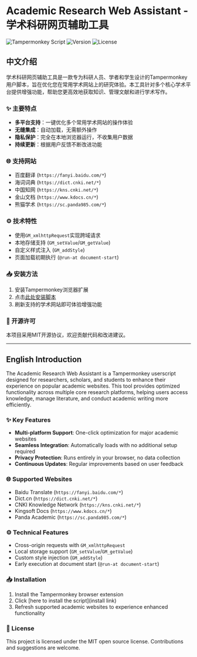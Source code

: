 # Academic Research Web Assistant - 学术科研网页辅助工具

![Tampermonkey Script](https://img.shields.io/badge/Tampermonkey-Script-brightgreen) ![Version](https://img.shields.io/badge/Version-1.4-blue) ![License](https://img.shields.io/badge/License-MIT-green)

## 中文介绍

学术科研网页辅助工具是一款专为科研人员、学者和学生设计的Tampermonkey用户脚本，旨在优化您在常用学术网站上的研究体验。本工具针对多个核心学术平台提供增强功能，帮助您更高效地获取知识、管理文献和进行学术写作。

### ✨ 主要特点
- **多平台支持**：一键优化多个常用学术网站的操作体验
- **无缝集成**：自动加载，无需额外操作
- **隐私保护**：完全在本地浏览器运行，不收集用户数据
- **持续更新**：根据用户反馈不断改进功能

### 🌐 支持网站
- 百度翻译 (`https://fanyi.baidu.com/*`)
- 海词词典 (`https://dict.cnki.net/*`)
- 中国知网 (`https://kns.cnki.net/*`)
- 金山文档 (`https://www.kdocs.cn/*`)
- 熊猫学术 (`https://sc.panda985.com/*`)

### ⚙️ 技术特性
- 使用`GM_xmlhttpRequest`实现跨域请求
- 本地存储支持 (`GM_setValue`/`GM_getValue`)
- 自定义样式注入 (`GM_addStyle`)
- 页面加载初期执行 (`@run-at document-start`)

### 📥 安装方法
1. 安装Tampermonkey浏览器扩展
2. 点击[此处安装脚本](安装链接)
3. 刷新支持的学术网站即可体验增强功能

### 📜 开源许可
本项目采用MIT开源协议，欢迎贡献代码和改进建议。

---

## English Introduction

The Academic Research Web Assistant is a Tampermonkey userscript designed for researchers, scholars, and students to enhance their experience on popular academic websites. This tool provides optimized functionality across multiple core research platforms, helping users access knowledge, manage literature, and conduct academic writing more efficiently.

### ✨ Key Features
- **Multi-platform Support**: One-click optimization for major academic websites
- **Seamless Integration**: Automatically loads with no additional setup required
- **Privacy Protection**: Runs entirely in your browser, no data collection
- **Continuous Updates**: Regular improvements based on user feedback

### 🌐 Supported Websites
- Baidu Translate (`https://fanyi.baidu.com/*`)
- Dict.cn (`https://dict.cnki.net/*`)
- CNKI Knowledge Network (`https://kns.cnki.net/*`)
- Kingsoft Docs (`https://www.kdocs.cn/*`)
- Panda Academic (`https://sc.panda985.com/*`)

### ⚙️ Technical Features
- Cross-origin requests with `GM_xmlhttpRequest`
- Local storage support (`GM_setValue`/`GM_getValue`)
- Custom style injection (`GM_addStyle`)
- Early execution at document start (`@run-at document-start`)

### 📥 Installation
1. Install the Tampermonkey browser extension
2. Click [here to install the script](install link)
3. Refresh supported academic websites to experience enhanced functionality

### 📜 License
This project is licensed under the MIT open source license. Contributions and suggestions are welcome.
